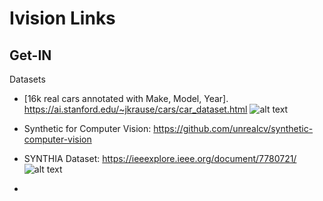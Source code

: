 
# Ivision Links
## Get-IN
<div id="dataset"></div> Datasets

- [16k real cars annotated with Make, Model, Year].
https://ai.stanford.edu/~jkrause/cars/car_dataset.html
![alt text](https://ai.stanford.edu/~jkrause/cars/class_montage.jpg)

- Synthetic for Computer Vision: 
https://github.com/unrealcv/synthetic-computer-vision

-  SYNTHIA Dataset: https://ieeexplore.ieee.org/document/7780721/
![alt text](http://synthia-dataset.net/wp-content/uploads/2016/06/s_000_22-06-2016_17-56-15_000000-1280x400.png)

-
